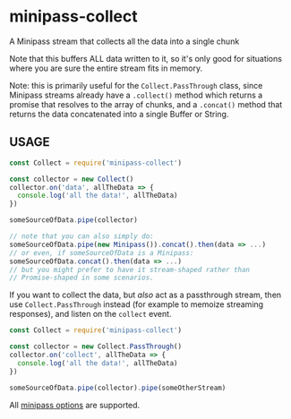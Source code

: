# minipass-collect

A Minipass stream that collects all the data into a single chunk

Note that this buffers ALL data written to it, so it's only good for situations where you are sure the entire stream
fits in memory.

Note: this is primarily useful for the `Collect.PassThrough` class, since Minipass streams already have a `.collect()`
method which returns a promise that resolves to the array of chunks, and a `.concat()` method that returns the data
concatenated into a single Buffer or String.

## USAGE

```js
const Collect = require('minipass-collect')

const collector = new Collect()
collector.on('data', allTheData => {
  console.log('all the data!', allTheData)
})

someSourceOfData.pipe(collector)

// note that you can also simply do:
someSourceOfData.pipe(new Minipass()).concat().then(data => ...)
// or even, if someSourceOfData is a Minipass:
someSourceOfData.concat().then(data => ...)
// but you might prefer to have it stream-shaped rather than
// Promise-shaped in some scenarios.
```

If you want to collect the data, but _also_ act as a passthrough stream, then use `Collect.PassThrough` instead (for
example to memoize streaming responses), and listen on the `collect` event.

```js
const Collect = require('minipass-collect')

const collector = new Collect.PassThrough()
collector.on('collect', allTheData => {
  console.log('all the data!', allTheData)
})

someSourceOfData.pipe(collector).pipe(someOtherStream)
```

All [minipass options](http://npm.im/minipass) are supported.
